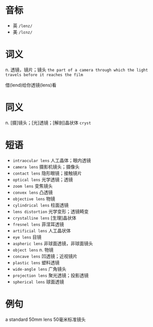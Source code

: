 # 音标

- 英 `/lenz/`
- 美 `/lɛnz/`

# 词义

n. 透镜，镜片；镜头
`the part of a camera through which the light travels before it reaches the film`



借(lend)给你透镜(lens)看

# 同义

n. [摄]镜头；[光]透镜；[解剖]晶状体
`cryst`

# 短语

- `intraocular lens` 人工晶体；眼内透镜
- `camera lens` 摄影机镜头；摄像头
- `contact lens` 隐形眼镜；接触镜片
- `optical lens` 光学透镜；透镜
- `zoom lens` 变焦镜头
- `convex lens` 凸透镜
- `objective lens` 物镜
- `cylindrical lens` 柱面透镜
- `lens distortion` 光学变形；透镜畸变
- `crystalline lens` [生理]晶状体
- `fresnel lens` 菲涅耳透镜
- `artificial lens` 人工晶状体
- `eye lens` 目镜
- `aspheric lens` 非球面透镜，非球面镜头
- `object lens` n. 物镜
- `concave lens` 凹透镜；近视镜片
- `plastic lens` 塑料透镜
- `wide-angle lens` 广角镜头
- `projection lens` 聚光透镜；投影透镜
- `spherical lens` 球面透镜

# 例句

a standard 50mm lens
50毫米标准镜头


